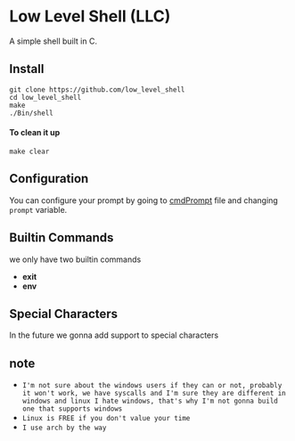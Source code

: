 # Low Level Shell (LLC)
A simple shell built in C.
## Install

```
git clone https://github.com/low_level_shell
cd low_level_shell
make
./Bin/shell

```
#### To clean it up
```
make clear
```

## Configuration
You can configure your prompt by going to [cmdPrompt](./src/cmdPrompt.c) file and changing `prompt` variable.

## Builtin Commands

we only have two builtin commands
- **exit**
- **env**

## Special Characters
In the future we gonna add support to special characters

## note
- `I'm not sure about the windows users if they can or not, probably it won't work, we have syscalls and I'm sure they are different in windows and linux I hate windows, that's why I'm not gonna build one that supports windows`
- `Linux is FREE if you don't value your time`
- `I use arch by the way`
